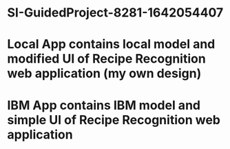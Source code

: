# SI-GuidedProject-8281-1642054407
# Local App contains local model and modified UI of Recipe Recognition web application (my own design)
# IBM App contains IBM model and simple UI of Recipe Recognition web application
